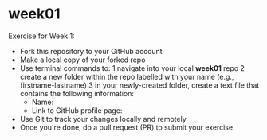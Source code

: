 # week01

Exercise for Week 1:
* Fork this repository to your GitHub account
* Make a local copy of your forked repo
* Use terminal commands to:
  1 navigate into your local **week01** repo
  2 create a new folder within the repo labelled with your name (e.g., firstname-lastname)
  3 in your newly-created folder, create a text file that contains the following information:
    * Name:
    * Link to GitHub profile page:
* Use Git to track your changes locally and remotely
* Once you're done, do a pull request (PR) to submit your exercise
    
